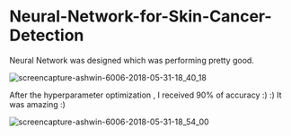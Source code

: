 # Neural-Network-for-Skin-Cancer-Detection
Neural Network was designed which was performing pretty good.

![screencapture-ashwin-6006-2018-05-31-18_40_18](https://user-images.githubusercontent.com/24986485/40785710-026d5db2-6509-11e8-885c-b8fbe44e4752.png)


After the hyperparameter optimization , I received 90% of accuracy :) :) It was amazing :) 

![screencapture-ashwin-6006-2018-05-31-18_54_00](https://user-images.githubusercontent.com/24986485/40785725-0af38eac-6509-11e8-960b-93dc2fa1b0e8.png)
